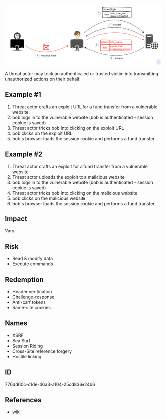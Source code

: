 <p align="center"> <img src="https://raw.githubusercontent.com/qeeqbox/cross-site-request-forgery/main/cross-site-request-forgery.png"></p>

A threat actor may trick an authenticated or trusted victim into transmitting unauthorized actions on their behalf.

## Example #1
1. Threat actor crafts an exploit URL for a fund transfer from a vulnerable website
2. bob logs in to the vulnerable website (bob is authenticated - session cookie is saved)
3. Threat actor tricks bob into clicking on the exploit URL
4. bob clicks on the exploit URL
5. bob's browser loads the session cookie and performs a fund transfer

## Example #2
1. Threat actor crafts an exploit for a fund transfer from a vulnerable website
2. Threat actor uploads the exploit to a malicious website
3. bob logs in to the vulnerable website (bob is authenticated - session cookie is saved)
4. Threat actor tricks bob into clicking on the malicious website
5. bob clicks on the malicious website
6. bob's browser loads the session cookie and performs a fund transfer

## Impact
Vary

## Risk
- Read & modify data
- Execute commands

## Redemption
- Header verification
- Challenge-response
- Anti-csrf tokens
- Same-site cookies

## Names
 - XSRF
 - Sea Surf
 - Session Riding
 - Cross-Site reference forgery
 - Hostile linking

## ID
776dd60c-c1de-46a3-a104-25cd836e24b6

## References
- [wiki](https://en.wikipedia.org/wiki/cross-site_request_forgery)
